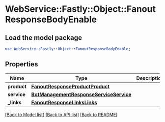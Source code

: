 # WebService::Fastly::Object::FanoutResponseBodyEnable

## Load the model package
```perl
use WebService::Fastly::Object::FanoutResponseBodyEnable;
```

## Properties
Name | Type | Description | Notes
------------ | ------------- | ------------- | -------------
**product** | [**FanoutResponseProductProduct**](FanoutResponseProductProduct.md) |  | [optional] 
**service** | [**BotManagementResponseServiceService**](BotManagementResponseServiceService.md) |  | [optional] 
**_links** | [**FanoutResponseLinksLinks**](FanoutResponseLinksLinks.md) |  | [optional] 

[[Back to Model list]](../README.md#documentation-for-models) [[Back to API list]](../README.md#documentation-for-api-endpoints) [[Back to README]](../README.md)


